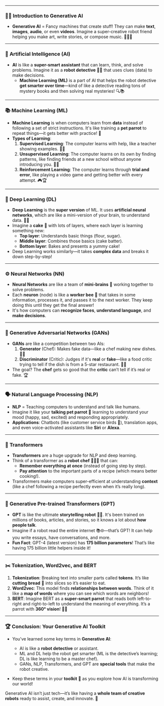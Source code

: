 
---

### 🤖✨ **Introduction to Generative AI**
- **Generative AI** = Fancy machines that create stuff! They can make **text**, **images**, **audio**, or even **videos**. Imagine a super-creative robot friend helping you make art, write stories, or compose music. 🎨📝🎶

---

### 🧠 **Artificial Intelligence (AI)**
- **AI** is like a **super-smart assistant** that can learn, think, and solve problems. Imagine it as a **robot detective** 🕵️‍♂️ that uses clues (data) to make decisions.
  - **Machine Learning (ML)** is a part of AI that helps the robot detective **get smarter over time**—kind of like a detective reading tons of mystery books and then solving real mysteries! 🔍📚

---

### 📚 **Machine Learning (ML)**
- **Machine Learning** is when computers learn from **data** instead of following a set of strict instructions. It's like training a **pet parrot** to repeat things—it gets better with practice! 🦜
- **Types of Learning**:
  1. **Supervised Learning**: The computer learns with help, like a teacher showing examples. 🍎📖
  2. **Unsupervised Learning**: The computer learns on its own by finding patterns, like finding friends at a new school without anyone introducing you. 👫👭
  3. **Reinforcement Learning**: The computer learns through **trial and error**, like playing a video game and getting better with every attempt. 🎮🏆

---

### 🤯 **Deep Learning (DL)**
- **Deep Learning** is the **super version** of ML. It uses **artificial neural networks**, which are like a mini-version of your brain, to understand data. 🧠✨
- Imagine a **cake** 🍰 with lots of layers, where each layer is learning something new:
  - **Top layer**: Understands basic things (flour, sugar).
  - **Middle layer**: Combines those basics (cake batter).
  - **Bottom layer**: Bakes and presents a yummy cake!
- Deep Learning works similarly—it takes **complex data** and breaks it down step-by-step!

---

### ⚙️ **Neural Networks (NN)**
- **Neural Networks** are like a team of **mini-brains** 🧠 working together to solve problems.
- Each **neuron** (node) is like a **worker bee** 🐝 that takes in some information, processes it, and passes it to the next worker. They keep doing this until they get the final answer!
- It's how computers can **recognize faces**, **understand language**, and **make decisions**.

---

### 🥊 **Generative Adversarial Networks (GANs)**
- **GANs** are like a competition between two AIs:
  1. **Generator** (Chef): Makes fake data—like a chef making new dishes. 👨‍🍳
  2. **Discriminator** (Critic): Judges if it's **real** or **fake**—like a food critic trying to tell if the dish is from a 5-star restaurant. 👨‍⚖️
- The goal? The **chef** gets so good that the **critic** can’t tell if it’s real or fake. 🏆

---

### 🗣️ **Natural Language Processing (NLP)**
- **NLP** = Teaching computers to understand and talk like humans.
- Imagine it like your **talking pet parrot** 🦜 learning to understand your mood (happy, sad, excited) and responding appropriately.
- **Applications**: Chatbots (like customer service birds 🐤), translation apps, and even voice-activated assistants like **Siri** or **Alexa**.

---

### 🚀 **Transformers**
- **Transformers** are a huge upgrade for NLP and deep learning.
- Think of a transformer as a **robot chef** 🤖👨‍🍳 that can:
  - **Remember everything at once** (instead of going step by step).
  - **Pay attention** to the important parts of a recipe (which means better cooking!).
- Transformers make computers super-efficient at understanding **context** (like a chef following a recipe perfectly even when it’s really long).

---

### 🌟 **Generative Pre-trained Transformers (GPT)**
- **GPT** is like the ultimate **storytelling robot** 🤖📖. It's been trained on millions of books, articles, and stories, so it knows a lot about **how people talk**.
- Imagine if a robot read the entire internet 📚🌐—that’s GPT! It can help you write essays, have conversations, and more.
- **Fun Fact**: GPT-4 (latest version) has **175 billion parameters**! That’s like having 175 billion little helpers inside it!

---

### ✂️ **Tokenization, Word2vec, and BERT** 
1. **Tokenization**: Breaking text into smaller parts called **tokens**. It’s like **cutting bread** 🍞 into slices so it’s easier to eat.
2. **Word2vec**: This model finds **relationships between words**. Think of it like a **map of words** where you can see which words are neighbors!
3. **BERT**: Imagine BERT as a **super-smart parrot** that reads both left-to-right and right-to-left to understand the meaning of everything. It’s a parrot with **360° vision**! 🦜👀

---

### 🏆 **Conclusion: Your Generative AI Toolkit**
- You’ve learned some key terms in **Generative AI**:
  - AI is like a **robot detective** or assistant.
  - ML and DL help the robot get smarter (ML is the detective’s learning; DL is like learning to be a master chef).
  - GANs, NLP, Transformers, and GPT are **special tools** that make the robot creative.
  
- Keep these terms in your **toolkit** 🧰 as you explore how AI is transforming our world!

Generative AI isn’t just tech—it’s like having a **whole team of creative robots** ready to assist, create, and innovate. 🎉